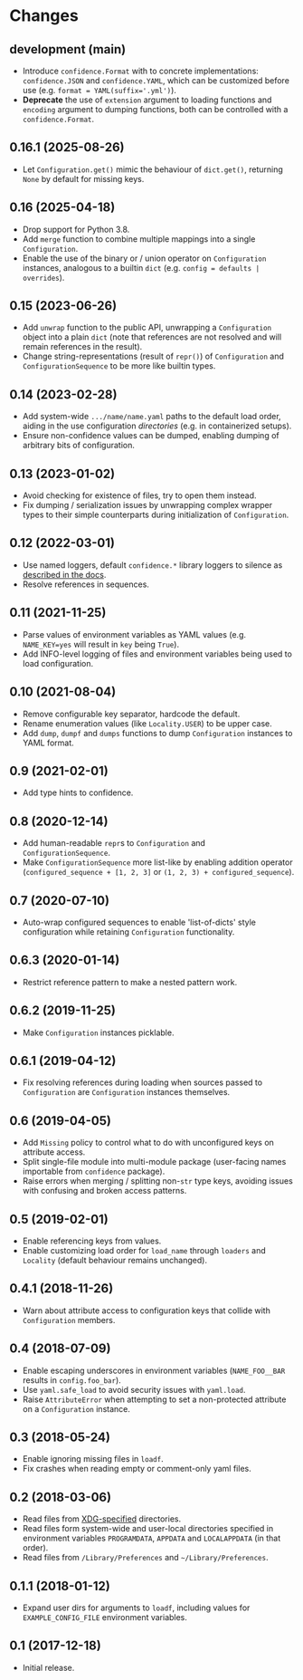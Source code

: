 Changes
=======

development (main)
------------------

- Introduce `confidence.Format` with to concrete implementations: `confidence.JSON` and `confidence.YAML`, which can be customized before use (e.g. `format = YAML(suffix='.yml')`).
- **Deprecate** the use of `extension` argument to loading functions and `encoding` argument to dumping functions, both can be controlled with a `confidence.Format`.

0.16.1 (2025-08-26)
-------------------

- Let `Configuration.get()` mimic the behaviour of `dict.get()`, returning `None` by default for missing keys.

0.16 (2025-04-18)
-----------------

- Drop support for Python 3.8.
- Add `merge` function to combine multiple mappings into a single `Configuration`.
- Enable the use of the binary or / union operator on `Configuration` instances, analogous to a builtin `dict` (e.g. `config = defaults | overrides`).

0.15 (2023-06-26)
-----------------

- Add `unwrap` function to the public API, unwrapping a `Configuration` object into a plain `dict` (note that references are not resolved and will remain references in the result).
- Change string-representations (result of `repr()`) of `Configuration` and `ConfigurationSequence` to be more like builtin types.

0.14 (2023-02-28)
-----------------

- Add system-wide `.../name/name.yaml` paths to the default load order, aiding in the use configuration *directories* (e.g. in containerized setups).
- Ensure non-confidence values can be dumped, enabling dumping of arbitrary bits of configuration.

0.13 (2023-01-02)
-----------------

- Avoid checking for existence of files, try to open them instead.
- Fix dumping / serialization issues by unwrapping complex wrapper types to their simple counterparts during initialization of `Configuration`.

0.12 (2022-03-01)
-----------------

- Use named loggers, default `confidence.*` library loggers to silence as [described in the docs](https://docs.python.org/3/howto/logging.html#configuring-logging-for-a-library).
- Resolve references in sequences.

0.11 (2021-11-25)
-----------------

- Parse values of environment variables as YAML values (e.g. `NAME_KEY=yes` will result in `key` being `True`).
- Add INFO-level logging of files and environment variables being used to load configuration.

0.10 (2021-08-04)
-----------------

- Remove configurable key separator, hardcode the default.
- Rename enumeration values (like `Locality.USER`) to be upper case.
- Add `dump`, `dumpf` and `dumps` functions to dump `Configuration` instances to YAML format.

0.9 (2021-02-01)
----------------

- Add type hints to confidence.

0.8 (2020-12-14)
----------------

- Add human-readable `repr`s to `Configuration` and `ConfigurationSequence`.
- Make `ConfigurationSequence` more list-like by enabling addition operator (`configured_sequence + [1, 2, 3]` or `(1, 2, 3) + configured_sequence`).

0.7 (2020-07-10)
----------------

- Auto-wrap configured sequences to enable 'list-of-dicts' style configuration while retaining `Configuration` functionality.

0.6.3 (2020-01-14)
------------------

- Restrict reference pattern to make a nested pattern work.

0.6.2 (2019-11-25)
------------------

- Make `Configuration` instances picklable.

0.6.1 (2019-04-12)
------------------

- Fix resolving references during loading when sources passed to `Configuration` are `Configuration` instances themselves.

0.6 (2019-04-05)
----------------

- Add `Missing` policy to control what to do with unconfigured keys on attribute access.
- Split single-file module into multi-module package (user-facing names importable from `confidence` package).
- Raise errors when merging / splitting non-`str` type keys, avoiding issues with confusing and broken access patterns.

0.5 (2019-02-01)
----------------

- Enable referencing keys from values.
- Enable customizing load order for `load_name` through `loaders` and `Locality` (default behaviour remains unchanged).

0.4.1 (2018-11-26)
------------------

- Warn about attribute access to configuration keys that collide with `Configuration` members.

0.4 (2018-07-09)
----------------

- Enable escaping underscores in environment variables (`NAME_FOO__BAR` results in `config.foo_bar`).
- Use `yaml.safe_load` to avoid security issues with `yaml.load`.
- Raise `AttributeError` when attempting to set a non-protected attribute on a `Configuration` instance.

0.3 (2018-05-24)
----------------

- Enable ignoring missing files in `loadf`.
- Fix crashes when reading empty or comment-only yaml files.

0.2 (2018-03-06)
----------------

- Read files from [XDG-specified](https://specifications.freedesktop.org/basedir-spec/latest/) directories.
- Read files form system-wide and user-local directories specified in environment variables `PROGRAMDATA`, `APPDATA` and `LOCALAPPDATA` (in that order).
- Read files from `/Library/Preferences` and `~/Library/Preferences`.

0.1.1 (2018-01-12)
------------------

- Expand user dirs for arguments to `loadf`, including values for `EXAMPLE_CONFIG_FILE` environment variables.

0.1 (2017-12-18)
----------------

- Initial release.
